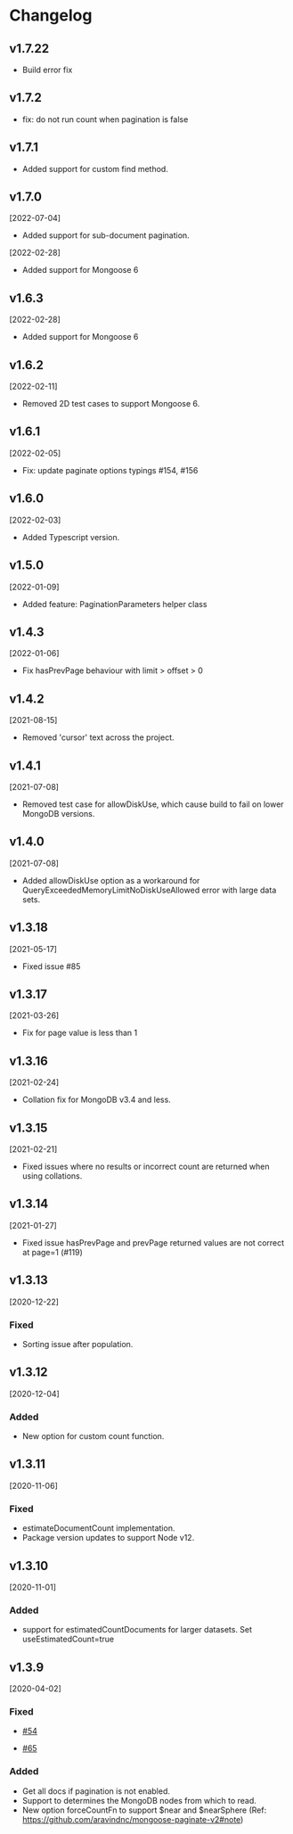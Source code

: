 # Changelog

## v1.7.22
- Build error fix

## v1.7.2

- fix: do not run count when pagination is false

## v1.7.1

- Added support for custom find method.

## v1.7.0

[2022-07-04]

- Added support for sub-document pagination.

[2022-02-28]

- Added support for Mongoose 6

## v1.6.3

[2022-02-28]

- Added support for Mongoose 6

## v1.6.2

[2022-02-11]

- Removed 2D test cases to support Mongoose 6.

## v1.6.1

[2022-02-05]

- Fix: update paginate options typings #154, #156

## v1.6.0

[2022-02-03]

- Added Typescript version.

## v1.5.0

[2022-01-09]

- Added feature: PaginationParameters helper class

## v1.4.3

[2022-01-06]

- Fix hasPrevPage behaviour with limit > offset > 0

## v1.4.2

[2021-08-15]

- Removed 'cursor' text across the project.

## v1.4.1

[2021-07-08]

- Removed test case for allowDiskUse, which cause build to fail on lower MongoDB versions.

## v1.4.0

[2021-07-08]

- Added allowDiskUse option as a workaround for QueryExceededMemoryLimitNoDiskUseAllowed error with large data sets.

## v1.3.18

[2021-05-17]

- Fixed issue #85

## v1.3.17

[2021-03-26]

- Fix for page value is less than 1

## v1.3.16

[2021-02-24]

- Collation fix for MongoDB v3.4 and less.

## v1.3.15

[2021-02-21]

- Fixed issues where no results or incorrect count are returned when using collations.

## v1.3.14

[2021-01-27]

- Fixed issue hasPrevPage and prevPage returned values are not correct at page=1 (#119)

## v1.3.13

[2020-12-22]

### Fixed

- Sorting issue after population.

## v1.3.12

[2020-12-04]

### Added

- New option for custom count function.

## v1.3.11

[2020-11-06]

### Fixed

- estimateDocumentCount implementation.
- Package version updates to support Node v12.

## v1.3.10

[2020-11-01]

### Added

- support for estimatedCountDocuments for larger datasets. Set useEstimatedCount=true

## v1.3.9

[2020-04-02]

### Fixed

- [#54](https://github.com/aravindnc/mongoose-paginate-v2/issues/54)

- [#65](https://github.com/aravindnc/mongoose-paginate-v2/issues/65)

### Added

- Get all docs if pagination is not enabled.
- Support to determines the MongoDB nodes from which to read.
- New option forceCountFn to support $near and $nearSphere (Ref: https://github.com/aravindnc/mongoose-paginate-v2#note)
